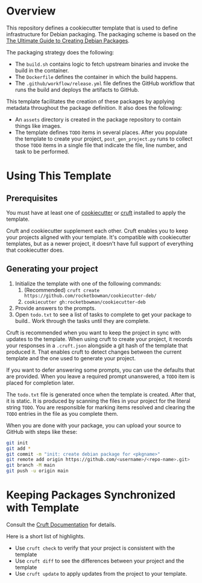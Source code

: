 # Overview

This repository defines a cookiecutter template that is used to define
infrastructure for Debian packaging. The packaging scheme is based on the 
[The Ultimate Guide to Creating Debian Packages](https://dario.griffo.io/posts/ultimate-guide-debian-packaging).

The packaging strategy does the following:

* The `build.sh` contains logic to fetch upstream binaries and invoke
  the build in the container.
* The `Dockerfile` defines the container in which the build happens.
* The `.github/workflow/release.yml` file defines the GitHub workflow that
  runs the build and deploys the artifacts to GitHub.

This template facilitates the creation of these packages by applying metadata
throughout the package definition. It also does the following:

* An `assets` directory is created in the package repository to contain things
  like images.
* The template defines `TODO` items in several places. After you populate the
  template to create your project, `post_gen_project.py` runs to collect those
  `TODO` items in a single file that indicate the file, line number, and task 
  to be performed.

# Using This Template

## Prerequisites

You must have at least one of
[cookiecutter](https://cookiecutter.readthedocs.io/en/stable/index.html)
or [cruft](https://cruft.github.io/cruft/) installed to apply the template.

Cruft and cookiecutter supplement each other. Cruft enables you to keep your
projects aligned with your template. It's compatible with cookiecutter
templates, but as a newer project, it doesn't have full support of everything
that cookiecutter does. 

## Generating your project

1. Initialize the template with one of the following commands:
    1. (Recommended) `cruft create https://github.com/rocketbowman/cookiecutter-deb/`
    2. `cookiecutter gh:rocketbowman/cookiecutter-deb`
2. Provide answers to the prompts. 
3. Open `todo.txt` to see a list of tasks to complete to get your package to
   build.. Work through the tasks until they are complete. 

Cruft is recommended when you want to keep the project in sync with updates to
the template. When using cruft to create your project, it records your responses
in a `.cruft.json` alongside a git hash of the template that produced it. That 
enables cruft to detect changes between the current template and the one used
to generate your project.

If you want to defer answering some prompts, you can use the defaults that are
provided. When you leave a required prompt unanswered, a `TODO` item is placed
for completion later.

The `todo.txt` file is generated once when the template is created. After that,
it is static. It is produced by scanning the files in your project for the
literal string `TODO`. You are responsible for marking items resolved and 
clearing the `TODO` entries in the file as you complete them.

When you are done with your package, you can upload your source to GitHub with
steps like these:

``` bash
git init
git add *
git commit -m "init: create debian package for <pkgname>"
git remote add origin https://github.com/<username>/<repo-name>.git>
git branch -M main
git push -u origin main
```

# Keeping Packages Synchronized with Template

Consult the [Cruft Documentation](https://cruft.github.io/cruft/) for details.

Here is a short list of highlights.

* Use `cruft check` to verify that your project is consistent with the template
* Use `cruft diff` to see the differences between your project and the template
* Use `cruft update` to apply updates from the project to your template.
